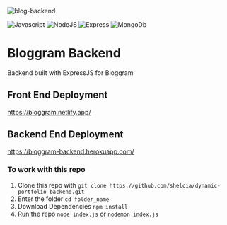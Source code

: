 ![blog-backend](https://socialify.git.ci/shelcia/blog-backend/image?description=1&font=Raleway&language=1&owner=1&pattern=Charlie%20Brown&stargazers=1&theme=Dark)


<div align="text">
  
![Javascript](https://img.shields.io/badge/JavaScript-F7DF1E?style=for-the-badge&logo=javascript&logoColor=black)
![NodeJS](https://img.shields.io/badge/Node.js-43853D?style=for-the-badge&logo=node.js&logoColor=white)
![Express](https://img.shields.io/badge/Express.js-404D59?style=for-the-badge)
![MongoDb](https://img.shields.io/badge/MongoDB-4EA94B?style=for-the-badge&logo=mongodb&logoColor=white)
  
  
</div>

# Bloggram Backend


Backend built with ExpressJS for Bloggram


## Front End Deployment 

https://bloggram.netlify.app/

## Backend End Deployment 

https://bloggram-backend.herokuapp.com/


### To work with this repo

1. Clone this repo with `git clone https://github.com/shelcia/dynamic-portfolio-backend.git`
2. Enter the folder `cd folder_name`
3. Download Dependencies `npm install`
4. Run the repo `node index.js` or `nodemon index.js`

